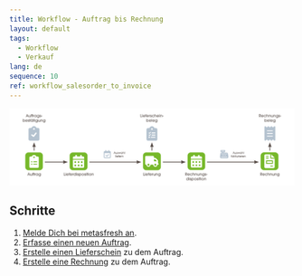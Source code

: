 ```yaml
---
title: Workflow - Auftrag bis Rechnung
layout: default
tags:
  - Workflow
  - Verkauf
lang: de
sequence: 10
ref: workflow_salesorder_to_invoice
---
```


<kbd><img src="assets/Workflow_Auftrag_bis_Rechnung_DE.png" alt="Abb.: Workflow - Auftrag bis Rechnung"></kbd>

## Schritte
1. [Melde Dich bei metasfresh an](Anmeldung).
1. [Erfasse einen neuen Auftrag](Auftrag_erfassen).
1. [Erstelle einen Lieferschein](Zu_Auftrag_Lieferschein_erstellen) zu dem Auftrag.
1. [Erstelle eine Rechnung](Zu_Auftrag_Rechnung_erstellen) zu dem Auftrag.
